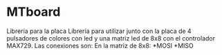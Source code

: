 # MTboard
Librería para la placa
Librería para utilizar junto con la placa de 4 pulsadores de colores con led y una matriz led de 8x8 con el controlador MAX729.
Las conexiones son:
  En la matriz de 8x8:
  *MOSI
  *MISO
